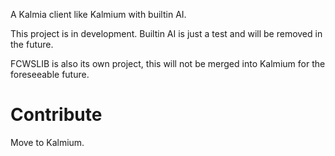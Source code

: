 A Kalmia client like Kalmium with builtin AI.

This project is in development. Builtin AI is just a test and will be removed in the future. 

FCWSLIB is also its own project, this will not be merged into Kalmium for the foreseeable future.

# Contribute

Move to Kalmium.
